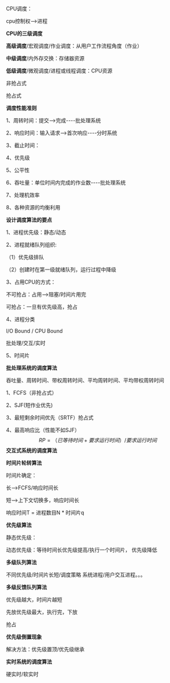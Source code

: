 CPU调度：

cpu控制权-->进程

**CPU的三级调度**

**高级调度**/宏观调度/作业调度：从用户工作流程角度（作业）

**中级调度**/内外存交换：存储器资源

**低级调度**/微观调度/进程或线程调度：CPU资源

非抢占式

抢占式

**调度性能准则**

1、周转时间：提交-->完成----批处理系统

2、响应时间：输入请求-->首次响应----分时系统

3、截止时间：

4、优先级

5、公平性

6、吞吐量：单位时间内完成的作业数----批处理系统

7、处理机效率

8、各种资源的均衡利用

**设计调度算法的要点**

1、进程优先级：静态/动态

2、进程就绪队列组织:

（1）优先级排队

（2）创建时在第一级就绪队列，运行过程中降级

3、占用CPU的方式：

不可抢占：占用-->阻塞/时间片用完

可抢占：一旦有优先级高，抢占

4、进程分类

I/O Bound / CPU Bound

批处理/交互/实时

5、时间片

**批处理系统的调度算法**

吞吐量、周转时间、带权周转时间、平均周转时间、平均带权周转时间

1、FCFS（非抢占式）

2、SJF(短作业优先)

3、最短剩余时间优先（SRTF）抢占式

4、最高响应比（性能不如SJF）
$$
RP=（已等待时间+要求运行时间）/要求运行时间
$$
**交互式系统的调度算法**

**时间片轮转算法**

时间片确定：

长-->FCFS/响应时间长

短-->上下文切换多，响应时间长

响应时间T = 进程数目N * 时间片q

**优先级算法**

静态优先级：

动态优先级：等待时间长优先级提高/执行一个时间片， 优先级降低

**多级队列算法**

不同优先级/时间片长短/调度策略     系统进程/用户交互进程。。。

**多级反馈队列算法**

优先级越大，时间片越短

先放优先级最大，执行完，下放

抢占

**优先级倒置现象**

解决方法：优先级置顶/优先级继承

**实时系统的调度算法**

硬实时/软实时